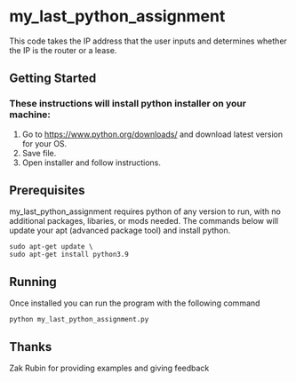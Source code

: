 # **my_last_python_assignment**

This code takes the IP address that the user inputs and determines whether the IP is the router or a lease.

## **Getting Started**

### These instructions will install python installer on your machine:

1. Go to https://www.python.org/downloads/ and download latest version for your OS.
2. Save file.
3. Open installer and follo‌w instructions.

## **Prerequisites**

my_last_python_assignment requires python of any version to run, with no additional packages, libaries, or mods needed. The commands below will update your apt (advanced package tool) and install python.
```
sudo apt-get update \
sudo apt-get install python3.9
```
## **Running**

Once installed you can run the program with the following command
```
python my_last_python_assignment.py
```
## **Thanks**

Zak Rubin for providing examples and giving feedback
